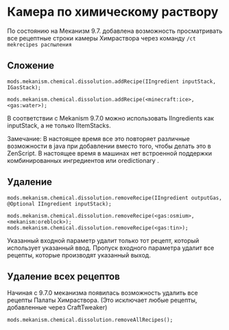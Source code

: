 # Камера по химическому раствору

По состоянию на Меканизм 9.7. добавлена возможность просматривать все рецептные строки камеры Химраствора через команду `/ct mekrecipes распыления`

## Сложение

```zenscript
mods.mekanism.chemical.dissolution.addRecipe(IIngredient inputStack, IGasStack);

mods.mekanism.chemical.dissolution.addRecipe(<minecraft:ice>, <gas:water>);
```

В соответствии с Mekanism 9.7.0 можно использовать IIngredients как inputStack, а не только IItemStacks.

Замечание: В настоящее время все это повторяет различные возможности в java при добавлении вместо того, чтобы делать это в ZenScript. В настоящее время в машинах нет встроенной поддержки комбинированных ингредиентов или oredictionary .

## Удаление

```zenscript
mods.mekanism.chemical.dissolution.removeRecipe(IIngredient outputGas, @Optional IIngredient inputStack);

mods.mekanism.chemical.dissolution.removeRecipe(<gas:osmium>, <mekanism:oreblock>);
mods.mekanism.chemical.dissolution.removeRecipe(<gas:tin>);
```

Указанный входной параметр удалит только тот рецепт, который использует указанный ввод. Пропуск входного параметра удалит все рецепты, которые производят указанный выход.

## Удаление всех рецептов

Начиная с 9.7.0 меканизма появилась возможность удалить все рецепты Палаты Химраствора. (Это исключает любые рецепты, добавленные через CraftTweaker)

```zenscript
mods.mekanism.chemical.dissolution.removeAllRecipes();
```